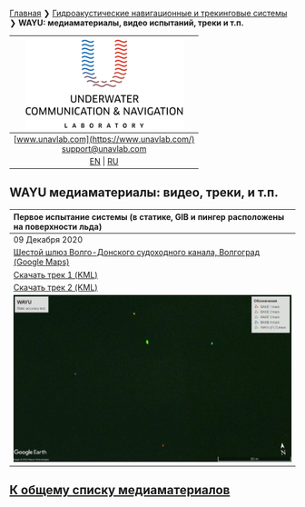[Главная](/README_RU) ❯ [Гидроакустические навигационные и трекинговые системы](/navigation_and_tracking_systems_ru) ❯ **WAYU: медиаматериалы, видео испытаний, треки и т.п.**

| ![logo](/documentation/sm_logo.png) |
| :---: |
| [www.unavlab.com](https://www.unavlab.com/) <br/> [support@unavlab.com](mailto:support@unavlab.com) |
| [EN](\documentation\EN\WAYU\media) \| [RU](\documentation\RU\WAYU\media) |

## WAYU медиаматериалы: видео, треки, и т.п.

| Первое испытание системы (в статике, GIB и пингер расположены на поверхности льда) |
| :--- |
| 09 Декабря 2020 |
| [Шестой шлюз Волго-Донского судоходного канала, Волгоград (Google Maps)](https://goo.gl/maps/rmktnCWcauE4HbcZ6) |
| [Скачать трек 1 (KML)](/documentation/WAYU_Tracks_11-23-05_static.kml) |
| [Скачать трек 2 (KML)](/documentation/WAYU_Tracks_11-56-52_static_wide.kml) |
| ![](/documentation/WAYU_Tracks_11-56-52_static_wide.jpg) |

## [К общему списку медиаматериалов](/../../media_videos_ru)
